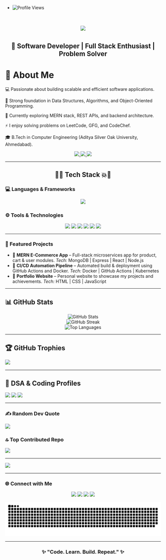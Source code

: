 * ![Profile Views](https://komarev.com/ghpvc/?username=Rahul90053\&label=Profile%20Views\&color=0e75b6\&style=flat)

<h1 align="center">
  <img src="https://readme-typing-svg.herokuapp.com/?font=Righteous&color=7e15f7&size=35&center=true&vCenter=true&width=500&height=70&duration=2000&lines=Hi+There!+👋;+I'm+Rahul+Jha+👨🏻‍💻;" />
</h1>

<h2 align="center">🚀 Software Developer | Full Stack Enthusiast | Problem Solver</h2>

# 💫 About Me

<p>💻 Passionate about building scalable and efficient software applications.</p>
<p>🧠 Strong foundation in Data Structures, Algorithms, and Object-Oriented Programming.</p>
<p>🌱 Currently exploring MERN stack, REST APIs, and backend architecture.</p>
<p>⚡ I enjoy solving problems on LeetCode, GFG, and CodeChef.</p>
<p>🎓 B.Tech in Computer Engineering (Aditya Silver Oak University, Ahmedabad).</p>

<div align="center"> 
  <a href="mailto:jha702251@gmail.com">
    <img src="https://img.shields.io/badge/Gmail-6C22A6?style=for-the-badge&logo=gmail&logoColor=white" />
  </a>
  <a href="https://www.youtube.com/@TheTechzeen" target="_blank">
    <img src="https://img.shields.io/badge/YouTube-D71313?style=for-the-badge&logo=youtube&logoColor=white" />
  </a>
  <a href="https://www.linkedin.com/in/jha-rahulkumar/" >
    <img src="https://img.shields.io/badge/LinkedIn-0077B5?style=for-the-badge&logo=linkedin&logoColor=white" />
  </a>
</div>

---

<h2 align="center">🚀💥 Tech Stack 💥🚀</h2>

### 💻 Languages & Frameworks

<p align="center">
  <img src="https://skillicons.dev/icons?i=cpp,python,javascript,html,css,react,nodejs,express,mongodb" height="45" />
</p>

### ⚙️ Tools & Technologies

<p align="center">
  <img src="https://img.shields.io/badge/Git-F05032?style=for-the-badge&logo=git&logoColor=white" height="28"/>
  <img src="https://img.shields.io/badge/GitHub-100000?style=for-the-badge&logo=github&logoColor=white" height="28"/>
  <img src="https://img.shields.io/badge/Linux-FCC624?style=for-the-badge&logo=linux&logoColor=black" height="28"/>
  <img src="https://img.shields.io/badge/VS_Code-0078D4?style=for-the-badge&logo=visual-studio-code&logoColor=white" height="28"/>
  <img src="https://img.shields.io/badge/Postman-FF6C37?style=for-the-badge&logo=postman&logoColor=white" height="28"/>
  <img src="https://img.shields.io/badge/Jenkins-D33833?style=for-the-badge&logo=jenkins&logoColor=white" height="28"/>
</p>

---

### 🧩 Featured Projects

* 🛒 **MERN E-Commerce App** – Full-stack microservices app for product, cart & user modules.
  *Tech:* MongoDB | Express | React | Node.js
* 🚀 **CI/CD Automation Pipeline** – Automated build & deployment using GitHub Actions and Docker.
  *Tech:* Docker | GitHub Actions | Kubernetes
* 💼 **Portfolio Website** – Personal website to showcase my projects and achievements.
  *Tech:* HTML | CSS | JavaScript

---

## 📊 GitHub Stats

<p align="center">
  <img src="https://github-readme-stats.vercel.app/api?username=Rahul90053&show_icons=true&theme=tokyonight" alt="GitHub Stats" />
  <br/>
  <img src="https://github-readme-streak-stats.herokuapp.com/?user=Rahul90053&theme=tokyonight" alt="GitHub Streak" />
  <br/>
  <img src="https://github-readme-stats.vercel.app/api/top-langs/?username=Rahul90053&layout=compact&theme=tokyonight" alt="Top Languages" />
</p>

---

## 🏆 GitHub Trophies

![](https://github-profile-trophy.vercel.app/?username=Rahul90053\&theme=radical\&no-frame=false\&no-bg=true\&margin-w=4)

---

## 🧮 DSA & Coding Profiles

<p>
  <a href="https://leetcode.com/jha702251"><img src="https://img.shields.io/badge/LeetCode-FFA116?style=for-the-badge&logo=leetcode&logoColor=black"/></a>
  <a href="https://www.geeksforgeeks.org/user/jha702251/"><img src="https://img.shields.io/badge/GeeksforGeeks-2F8D46?style=for-the-badge&logo=geeksforgeeks&logoColor=white"/></a>
  <a href="https://www.codechef.com/users/jharahulkumar >"><img src="https://img.shields.io/badge/CodeChef-5B4638?style=for-the-badge&logo=codechef&logoColor=white"/></a>
</p>



---

### ✍️ Random Dev Quote

![](https://quotes-github-readme.vercel.app/api?type=horizontal\&theme=radical)

### 🔝 Top Contributed Repo

![](https://github-contributor-stats.vercel.app/api?username=Rahul90053\&limit=5\&theme=dark\&combine_all_yearly_contributions=true)

---

[![](https://visitcount.itsvg.in/api?id=Rahul90053\&icon=0\&color=0)](https://visitcount.itsvg.in)

---

### 🌐 Connect with Me

<p align="center">
  <a href="mailto:jha702251@gmail.com"><img src="https://img.shields.io/badge/Gmail-D14836?style=for-the-badge&logo=gmail&logoColor=white"/></a>
  <a href="https://www.linkedin.com/in/jha-rahulkumar"><img src="https://img.shields.io/badge/LinkedIn-0A66C2?style=for-the-badge&logo=linkedin&logoColor=white"/></a>
  <a href="https://leetcode.com/jha702251"><img src="https://img.shields.io/badge/LeetCode-FFA116?style=for-the-badge&logo=leetcode&logoColor=white"/></a>
  <a href="https://github.com/Rahul90053"><img src="https://img.shields.io/badge/GitHub-100000?style=for-the-badge&logo=github&logoColor=white"/></a>
</p>

<p align="left">
  <img src="https://raw.githubusercontent.com/platane/snk/output/github-contribution-grid-snake-dark.svg">
</p>

---

<h3 align="center">✨ "Code. Learn. Build. Repeat." ✨</h3>
